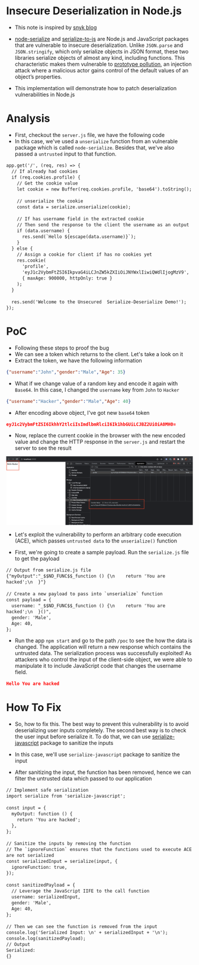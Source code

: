 # Insecure Deserialization in Node.js

- This note is inspired by [snyk blog](https://snyk.io/blog/preventing-insecure-deserialization-node-js/)

- [node-serialize](https://snyk.io/advisor/npm-package/node-serialize) and [serialize-to-js](https://snyk.io/advisor/npm-package/serialize-to-js) are Node.js and JavaScript packages that are vulnerable to insecure deserialization. Unlike `JSON.parse` and `JSON.stringify`, which only serialize objects in JSON format, these two libraries serialize objects of almost any kind, including functions. This characteristic makes them vulnerable to [prototype pollution](https://learn.snyk.io/lesson/prototype-pollution/), an injection attack where a malicious actor gains control of the default values of an object’s properties.

- This implementation will demonstrate how to patch deserialization vulnerabilities in Node.js

# Analysis

- First, checkout the `server.js` file, we have the following code
- In this case, we've used a `unserialize` function from an vulnerable package which is called `node-serialize`. Besides that, we've also passed a `untrusted` input to that function.

```JS
app.get('/', (req, res) => {
  // If already had cookies
  if (req.cookies.profile) {
    // Get the cookie value
    let cookie = new Buffer(req.cookies.profile, 'base64').toString();

    // unserialize the cookie
    const data = serialize.unserialize(cookie);

    // If has username field in the extracted cookie
    // Then send the response to the client the username as an output
    if (data.username) {
      res.send(`Hello ${escape(data.username)}`);
    }
  } else {
    // Assign a cookie for client if has no cookies yet
    res.cookie(
      'profile',
      'eyJ1c2VybmFtZSI6IkpvaG4iLCJnZW5kZXIiOiJNYWxlIiwiQWdlIjogMzV9',
      { maxAge: 900000, httpOnly: true }
    );
  }

  res.send('Welcome to the Unsecured  Serialize-Deserialize Demo!');
});
```

# PoC

- Following these steps to proof the bug
- We can see a token which returns to the client. Let's take a look on it
- Extract the token, we have the following information

```JSON
{"username":"John","gender":"Male","Age": 35}
```

- What if we change value of a random key and encode it again with `Base64`. In this case, I changed the `username` key from `John` to `Hacker`

```JSON
{"username":"Hacker","gender":"Male","Age": 40}
```

- After encoding above object, I've got new `base64` token

```JSON
eyJ1c2VybmFtZSI6IkhhY2tlciIsImdlbmRlciI6Ik1hbGUiLCJBZ2UiOiA0MH0=
```

- Now, replace the current cookie in the browser with the new encoded value and change the HTTP response in the `server.js` and restart the server to see the result

![Hello Hacker](./images/replace-token.png)

- Let's exploit the vulnerability to perform an arbitrary code execution (ACE), which passes `untrusted data` to the `unserialize()` function

- First, we're going to create a sample payload. Run the `serialize.js` file to get the payload

```JS
// Output from serialize.js file
{"myOutput":"_$$ND_FUNC$$_function () {\n    return 'You are hacked';\n  }"}

// Create a new payload to pass into `unserialize` function
const payload = {
  username: "_$$ND_FUNC$$_function () {\n    return 'You are hacked';\n  }()",
  gender: 'Male',
  Age: 40,
};
```

- Run the app `npm start` and go to the path `/poc` to see the how the data is changed. The application will return a new response which contains the untrusted data. The serialization process was successfully exploited! As attackers who control the input of the client-side object, we were able to manipulate it to include JavaScript code that changes the username field.

```JSON
Hello You are hacked
```

# How To Fix

- So, how to fix this. The best way to prevent this vulnerability is to avoid deserializing user inputs completely. The second best way is to check the user input before serialize it. To do that, we can use [serialize-javascript](https://www.npmjs.com/package/serialize-javascript) package to sanitize the inputs

- In this case, we'll use `serialize-javascript` package to sanitize the input
- After sanitizing the input, the function has been removed, hence we can filter the untrusted data which passed to our application

```JS
// Implement safe serialization
import serialize from 'serialize-javascript';

const input = {
  myOutput: function () {
    return 'You are hacked';
  },
};

// Sanitize the inputs by removing the function
// The `ignoreFunction` ensures that the functions used to execute ACE are not serialized
const serializedInput = serialize(input, {
  ignoreFunction: true,
});

const sanitizedPayload = {
  // Leverage the JavaScript IIFE to the call function
  username: serializedInput,
  gender: 'Male',
  Age: 40,
};

// Then we can see the function is removed from the input
console.log('Serialized Input: \n' + serializedInput + '\n');
console.log(sanitizedPayload);
// Output
Serialized:
{}
```
